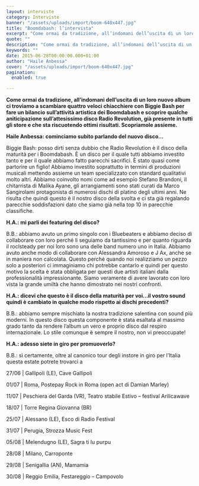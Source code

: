```yaml
---
layout: interviste
category: Interviste
banner: "/assets/uploads/import/boom-640x447.jpg"
title: "Boomdabash: l’intervista"
excerpt: "Come ormai da tradizione, all’indomani dell’uscita di un loro nuovo album ci troviamo a scambiare quattro veloci chiacchiere con Biggie Bash per fare un bilancio sull’attività artistica dei Boomdabash e scoprire qualche aniticipazione sull’attesissimo disco Radio Revolution, già presente in tutti gli store e che sta riscuotendo ottimi risultati. Scopriamole assieme. Haile Anbessa: cominciamo subito…"
quote: ""
description: "Come ormai da tradizione, all’indomani dell’uscita di un loro nuovo album ci troviamo a scambiare quattro veloci chiacchiere con Biggie Bash per fare un bilancio sull’attività artistica dei Boomdabash e scoprire qualche aniticipazione sull’attesissimo disco Radio Revolution, già presente in tutti gli store e che sta riscuotendo ottimi risultati. Scopriamole assieme. Haile Anbessa: cominciamo subito…"
keywords: ""
date: 2015-06-28T00:00:00.000+01:00
author: "Haile Anbessa"
cover: "/assets/uploads/import/boom-640x447.jpg"
pagination:
  enabled: true

---
```


[](https://hotmc.com/wp-content/uploads/2015/06/boom.jpg)

**Come ormai da tradizione, all’indomani dell’uscita di un loro nuovo album ci troviamo a scambiare quattro veloci chiacchiere con Biggie Bash per fare un bilancio sull’attività artistica dei Boomdabash e scoprire qualche aniticipazione sull’attesissimo disco Radio Revolution, già presente in tutti gli store e che sta riscuotendo ottimi risultati. Scopriamole assieme.**

 **Haile Anbessa: cominciamo subito parlando del nuovo disco…**

Biggie Bash: posso dirti senza dubbio che Radio Revolution è il disco della maturità per i Boomdabash. È un disco per il quale tutti abbiamo investito tanto e per il quale abbiamo fatto parecchi sacrifici. È stato quasi come partorire un figlio! Abbiamo investito soprattutto in termini di produzioni musicali mettendo assieme un team specializzato con standard qualitativi molto altri. Abbiamo coinvolto nomi come ad esempio Stefano Brandoni, il chitarrista di Malika Ayane, gli arrangiamenti sono stati curati da Marco Sangirolami protagonista di numerosi dischi di platino degli ultimi anni. Ne risulta che quindi questo è il nostro disco della svolta e ci sta già regalando parecchie soddisfazioni dato che siamo già nella top 10 in parecchie classifiche.

**H.A.: mi parli dei featuring del disco?**

B.B.: abbiamo avuto un primo singolo con i Bluebeaters e abbiamo deciso di collaborare con loro perché li seguiamo da tantissimo e per quanto riguarda il roclsteady per noi loro sono una delle band numero uno in Italia. Abbiamo avuto anche modo di collaborare con Alessandra Amoroso e J Ax, anche se in maniera non calcolata. Questo perché quando noi realizziamo un pezzo solo a posteriori ci immaginiamo chi potrebbe cantarlo e quindi per questo motivo la scelta è stata obbligata per questi due artisti italiani dalla professionalità impressionante. Siamo veramente di avere lavorato con loro vista la grande umiltà che hanno dimostrato nei nostri confronti.

**H.A.: dicevi che questo è il disco della maturità per voi…il vostro sound quindi è cambiato in qualche modo rispetto ai dischi precedenti?**

B.B.: abbiamo sempre mischiato la nostra tradizione salentina con sound più moderni. In questo disco questa componente è stata esaltata al massimo grado tanto da rendere l’album un vero e proprio disco dal respiro internazionale. Lo stile comunque è sempre il nostro, non vi preoccupate!

**H.A.: adesso siete in giro per promuoverlo?**

B.B.: sì certamente, oltre al canonico tour degli instore in giro per l’Italia questa estate potrete trovarci a

27/06 | Gallipoli (LE), Cave Gallipoli

01/07 | Roma, Postepay Rock in Roma (open act di Damian Marley)

11/07 | Peschiera del Garda (VR), Teatro stabile Estivo – festival Arilicawave

18/07 | Torre Regina Giovanna (BR)

25/07 | Alessano (LE), Esco di Radio Festival

31/07 | Perugia, Strozza Music Fest

05/08 | Melendugno (LE), Sagra ti lu purpu

28/08 | Milano, Carroponte

29/08 | Senigallia (AN), Mamamia

30/08 | Reggio Emilia, Festareggio – Campovolo
